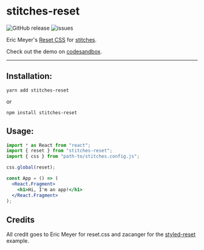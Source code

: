 # stitches-reset

![GitHub release](https://img.shields.io/github/release/hauptrolle/stitches-reset.svg) ![issues](https://img.shields.io/github/issues/hauptrolle/stitches-reset)

Eric Meyer's [Reset CSS](https://meyerweb.com/eric/tools/css/reset/) for [stitches](https://github.com/modulz/stitches).

Check out the demo on [codesandbox](https://codesandbox.io/s/zealous-hopper-5npr0?file=/src/App.tsx).

---

## Installation:

`yarn add stitches-reset`

or

`npm install stitches-reset`

## Usage:

```jsx
import * as React from "react";
import { reset } from "stitches-reset";
import { css } from "path-to/stitches.config.js";

css.global(reset);

const App = () => (
  <React.Fragment>
    <h1>Hi, I'm an app!</h1>
  </React.Fragment>
);
```

## Credits

All credit goes to Eric Meyer for reset.css and zacanger for the [styled-reset](https://github.com/zacanger/styled-reset/) example.
